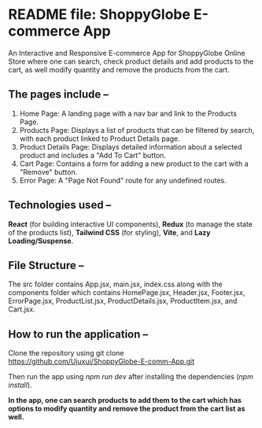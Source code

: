 # README file:  ShoppyGlobe E-commerce App 

An Interactive and Responsive E-commerce App for ShoppyGlobe Online Store where one can search, check product details and add products to the cart, as well modify quantity and remove the products from the cart.

## The pages include –
1. Home Page: A landing page with a nav bar and link to the Products Page.
2. Products Page: Displays a list of products that can be filtered by search, with each product linked to Product Details page.
3. Product Details Page: Displays detailed information about a selected product and includes a "Add To Cart" button.
4. Cart Page: Contains a form for adding a new product to the cart with a "Remove" button.
5. Error Page: A "Page Not Found" route for any undefined routes.

## Technologies used – 
**React** (for building interactive UI components), **Redux** (to manage the state of the products list), **Tailwind CSS** (for styling), **Vite**, and **Lazy Loading/Suspense**.

## File Structure –
The src folder contains App.jsx, main.jsx, index.css along with the components folder which contains HomePage.jsx, Header.jsx, Footer.jsx, ErrorPage.jsx, ProductList.jsx, ProductDetails.jsx, ProductItem.jsx, and Cart.jsx.

## How to run the application –
Clone the repository using git clone https://github.com/Ujuxui/ShoppyGlobe-E-comm-App.git

Then run the app using *npm run dev* after installing the dependencies (*npm install*).

**In the app, one can search products to add them to the cart which has options to modify quantity and remove the product from the cart list as well.**
